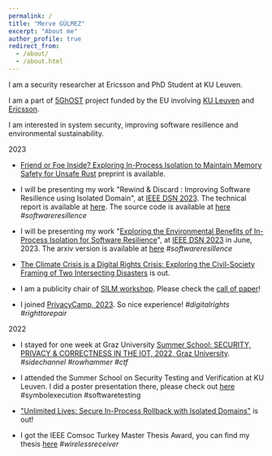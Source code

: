 ```yaml
---
permalink: /
title: "Merve GÜLMEZ"
excerpt: "About me"
author_profile: true
redirect_from: 
  - /about/
  - /about.html
---
```




I am a security researcher at Ericsson and PhD Student at KU Leuven. 

I am a part of [5GhOST](https://5ghosts.eu/) project funded by the EU involving [KU Leuven](https://www.kuleuven.be/kuleuven/) and [Ericsson](https://www.ericsson.com/en). 

I am interested in system security, improving software resillence and environmental sustainability.  


2023
  * [Friend or Foe Inside? Exploring In-Process Isolation to Maintain Memory Safety for Unsafe Rust](https://arxiv.org/pdf/2306.08127.pdf) preprint is available. 
  * I will be presenting my work "Rewind & Discard : Improving Software Resillence using Isolated Domain", at [IEEE DSN 2023](https://dsn2023.dei.uc.pt/). The technical report is available at [here](https://arxiv.org/pdf/2205.03205.pdf). The source code is available at [here](https://secure-rewind-and-discard.github.io/) *#softwareresillence*

  * I will be presenting my work "[Exploring the Environmental Benefits of In-Process
  Isolation for Software Resilience](https://arxiv.org/pdf/2306.02131.pdf)", at [IEEE DSN 2023](https://dsn2023.dei.uc.pt/) in June, 2023. The arxiv version is available at [here](https://arxiv.org/pdf/2306.02131.pdf) *#softwareresillence*

  * [The Climate Crisis is a Digital Rights Crisis: Exploring the Civil-Society Framing of Two Intersecting Disasters](https://limits.pubpub.org/pub/8544yai8/release/1) is out. 

  * I am a publicity chair of [SILM workshop](https://silm-workshop.github.io/). Please check the [call of paper](https://silm-workshop.github.io/cfp/)! 

  * I joined [PrivacyCamp, 2023](https://privacycamp.eu/workshop-the-climate-crisis-is-a-key-digital-rights-issue/). So nice experience! *#digitalrights #righttorepair*

2022
  * I stayed for one week at Graz University [Summer School: SECURITY, PRIVACY & CORRECTNESS IN THE IOT, 2022, Graz University](https://securityweek.at/2022/). *#sidechannel #rowhammer #ctf*
  *  I attended the Summer School on Security Testing and Verification at KU Leuven. I did a poster presentation there, please check out [here](../files/SDROB_Poster-E-5CG2171BCR.pdf) #symbolexecution #softwaretesting
  * ["Unlimited Lives: Secure In-Process Rollback with Isolated Domains"](https://arxiv.org/pdf/2205.03205.pdf) is out! 

  * I got the IEEE Comsoc Turkey Master Thesis Award, you can find my thesis [here](../files/master_thesis) *#wirelessreceiver*




